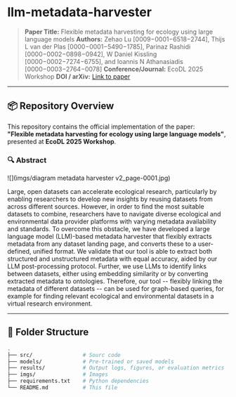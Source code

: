 # llm-metadata-harvester


> **Paper Title:** Flexible metadata harvesting for ecology using large language models
> **Authors:** Zehao Lu [0009−0001−6518−2744], Thijs L van der Plas [0000−0001−5490−1785], Parinaz Rashidi [0000−0002−0898−0942], W Daniel Kissling [0000−0002−7274−6755], and Ioannis N Athanasiadis [0000−0003−2764−0078]
> **Conference/Journal:** EcoDL 2025 Workshop
> **DOI / arXiv:** [Link to paper](https://...)

---

## 📦 Repository Overview

This repository contains the official implementation of the paper:  
**"Flexible metadata harvesting for ecology using large language models"**, presented at **EcoDL 2025 Workshop**.

### 🔍 Abstract

![](imgs/diagram metadata harvester v2_page-0001.jpg)

Large, open datasets can accelerate ecological research, particularly by enabling researchers to develop new insights by reusing datasets from across different sources. However, in order to find the most suitable datasets to combine, researchers have to navigate diverse ecological and environmental data provider platforms with varying metadata availability and standards. To overcome this obstacle, we have developed a large language model (LLM)-based metadata harvester that flexibly extracts metadata from any dataset landing page, and converts these to a user-defined, unified format. We validate that our tool is able to extract both structured and unstructured metadata with equal accuracy, aided by our LLM post-processing protocol. Further, we use LLMs to identify links between datasets, either using embedding similarity or by converting extracted metadata to ontologies. Therefore, our tool -- flexibly linking the metadata of different datasets -- can be used for graph-based queries, for example for finding relevant ecological and environmental datasets in a virtual research environment.

---

## 🧱 Folder Structure

```bash
.
├── src/                # Sourc code
├── models/             # Pre-trained or saved models
├── results/            # Output logs, figures, or evaluation metrics
├── imgs/               # Images
├── requirements.txt    # Python dependencies
└── README.md           # This file
